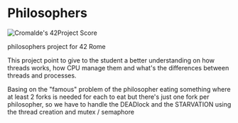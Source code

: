 # Philosophers

![Cromalde's 42Project Score](https://badge42.herokuapp.com/api/project/cromalde/philosophers)

philosophers project for 42 Rome

This project point to give to the student a better understanding on how threads works, how CPU manage them and what's the
differences between threads and processes.

Basing on the "famous" problem of the philosopher eating something where at least 2 forks is needed for each to eat but there's 
just one fork per philosopher, so we have to handle the DEADlock and the STARVATION using the thread creation and mutex / semaphore
